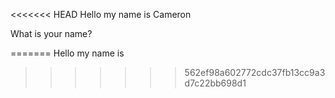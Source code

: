 <<<<<<< HEAD
Hello my name is Cameron

What is your name?

=======
Hello my name is 
>>>>>>> 562ef98a602772cdc37fb13cc9a3d7c22bb698d1
